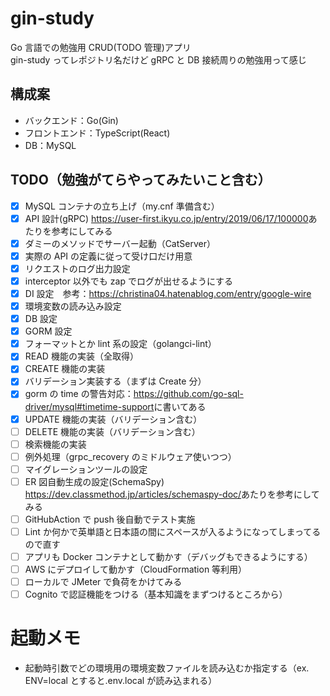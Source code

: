 # gin-study

Go 言語での勉強用 CRUD(TODO 管理)アプリ  
gin-study ってレポジトリ名だけど gRPC と DB 接続周りの勉強用って感じ

## 構成案

- バックエンド：Go(Gin)
- フロントエンド：TypeScript(React)
- DB：MySQL

## TODO（勉強がてらやってみたいこと含む）

- [x] MySQL コンテナの立ち上げ（my.cnf 準備含む）
- [x] API 設計(gRPC) <https://user-first.ikyu.co.jp/entry/2019/06/17/100000>あたりを参考にしてみる
- [x] ダミーのメソッドでサーバー起動（CatServer）
- [x] 実際の API の定義に従って受け口だけ用意
- [x] リクエストのログ出力設定
- [x] interceptor 以外でも zap でログが出せるようにする
- [x] DI 設定　参考：<https://christina04.hatenablog.com/entry/google-wire>
- [x] 環境変数の読み込み設定
- [x] DB 設定
- [x] GORM 設定
- [x] フォーマットとか lint 系の設定（golangci-lint）
- [x] READ 機能の実装（全取得）
- [x] CREATE 機能の実装
- [x] バリデーション実装する（まずは Create 分）
- [x] gorm の time の警告対応：<https://github.com/go-sql-driver/mysql#timetime-support>に書いてある
- [x] UPDATE 機能の実装（バリデーション含む）
- [ ] DELETE 機能の実装（バリデーション含む）
- [ ] 検索機能の実装
- [ ] 例外処理（grpc_recovery のミドルウェア使いつつ）
- [ ] マイグレーションツールの設定
- [ ] ER 図自動生成の設定(SchemaSpy) <https://dev.classmethod.jp/articles/schemaspy-doc/>あたりを参考にしてみる
- [ ] GitHubAction で push 後自動でテスト実施
- [ ] Lint か何かで英単語と日本語の間にスペースが入るようになってしまってるので直す
- [ ] アプリも Docker コンテナとして動かす（デバッグもできるようにする）
- [ ] AWS にデプロイして動かす（CloudFormation 等利用）
- [ ] ローカルで JMeter で負荷をかけてみる
- [ ] Cognito で認証機能をつける（基本知識をまずつけるところから）

# 起動メモ

- 起動時引数でどの環境用の環境変数ファイルを読み込むか指定する（ex. ENV=local とすると.env.local が読み込まれる）
